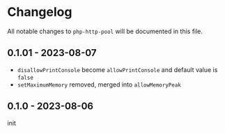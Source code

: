 # Changelog

All notable changes to `php-http-pool` will be documented in this file.

## 0.1.01 - 2023-08-07

- `disallowPrintConsole` become `allowPrintConsole` and default value is `false`
- `setMaximumMemory` removed, merged into `allowMemoryPeak`

## 0.1.0 - 2023-08-06

init
